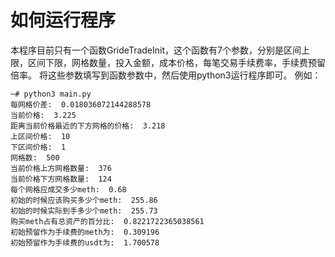 # 如何运行程序
本程序目前只有一个函数GrideTradeInit，这个函数有7个参数，分别是区间上限，区间下限，网格数量，投入金额，成本价格，每笔交易手续费率，手续费预留倍率。
将这些参数填写到函数参数中，然后使用python3运行程序即可。
例如：
```
~# python3 main.py
每网格价差:  0.018036072144288578
当前价格:  3.225
距离当前价格最近的下方网格的价格:  3.218
上区间价格:  10
下区间价格:  1
网格数:  500
当前价格上方网格数量:  376
当前价格下方网格数量:  124
每个网格应成交多少meth:  0.68
初始的时候应该购买多少个meth:  255.86
初始的时候实际到手多少个meth:  255.73
购买meth占有总资产的百分比:  0.8221722365038561
初始预留作为手续费的meth为:  0.309196
初始预留作为手续费的usdt为:  1.700578
```
